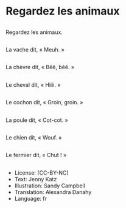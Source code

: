 # Regardez les animaux

##
Regardez les animaux.

##
La vache dit, « Meuh. »

##
La chèvre dit, « Bêê, bêê. »

##
Le cheval dit, « Hiiii. »

##
Le cochon dit, « Groin, groin. »

##
La poule dit, « Cot-cot. »

##
Le chien dit, « Wouf. »

##
Le fermier dit, « Chut ! »

##
* License: [CC-BY-NC]
* Text: Jenny Katz
* Illustration: Sandy Campbell
* Translation: Alexandra Danahy
* Language: fr
